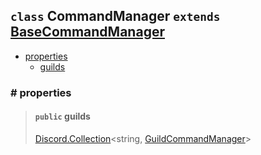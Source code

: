 ## `class` CommandManager `extends` [BaseCommandManager](./BaseCommandManager.md)

- [properties](#properties)
  - [guilds](#public-guilds)

### # properties

> #### `public` guilds
>
> [Discord.Collection](https://discord.js.org/#/docs/collection/stable/class/Collection)<string, [GuildCommandManager](./GuildCommandManager.md)>
